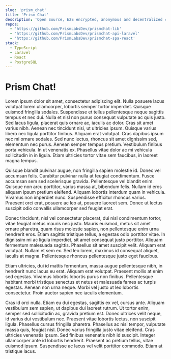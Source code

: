 ```yaml
---
slug: 'prism_chat'
title: 'Prism Chat'
description: 'Open Source, E2E encrypted, anonymous and decentralized chat service.'
repos: 
  - 'https://github.com/PrismLabsDev/prismchat-lib'
  - 'https://github.com/PrismLabsDev/prismchat-api-laravel'
  - 'https://github.com/PrismLabsDev/prismchat-spa-react'
stack:
  - TypeScript
  - Laravel
  - React
  - PostgreSQL
---
```


# Prism Chat!

Lorem ipsum dolor sit amet, consectetur adipiscing elit. Nulla posuere lacus volutpat lorem ullamcorper, lobortis semper tortor imperdiet. Quisque euismod fringilla sodales. Suspendisse et tellus pellentesque neque sagittis tempus et nec dui. Nulla et nisl non purus consequat vulputate ac quis justo. Sed lacus ligula, placerat quis ornare ac, iaculis ac dolor. Cras sit amet varius nibh. Aenean nec tincidunt nisi, ut ultricies ipsum. Quisque varius libero nec ligula porttitor finibus. Aliquam erat volutpat. Cras dapibus ipsum nec mi ornare sodales. Sed nunc lectus, rhoncus sit amet dignissim sed, elementum nec purus. Aenean semper tempus pretium. Vestibulum finibus porta vehicula. In ut venenatis ex. Phasellus vitae dolor ac mi vehicula sollicitudin in in ligula. Etiam ultricies tortor vitae sem faucibus, in laoreet magna tempus.

Quisque blandit pulvinar augue, non fringilla sapien molestie id. Donec vel accumsan felis. Curabitur pulvinar nulla at feugiat condimentum. Fusce accumsan sem sed scelerisque gravida. Pellentesque vel blandit enim. Quisque non arcu porttitor, varius massa at, bibendum felis. Nullam id eros aliquam ipsum pretium eleifend. Aliquam lobortis interdum quam in vehicula. Vivamus non imperdiet nunc. Suspendisse efficitur rhoncus varius. Praesent orci erat, posuere ac leo at, posuere laoreet sem. Donec ut lectus suscipit odio convallis ullamcorper sed feugiat erat.

Donec tincidunt, nisl vel consectetur placerat, dui nisl condimentum tortor, vitae feugiat metus mauris nec justo. Mauris euismod, metus sit amet ornare pharetra, quam risus molestie sapien, non pellentesque enim urna hendrerit eros. Etiam sagittis tristique tellus, a egestas odio porttitor vitae. In dignissim mi ac ligula imperdiet, sit amet consequat justo porttitor. Aliquam fermentum malesuada sagittis. Phasellus sit amet suscipit velit. Aliquam erat volutpat. Nullam et sem ex. Sed leo lorem, maximus id consequat aliquet, iaculis at magna. Pellentesque rhoncus pellentesque justo eget faucibus.

Etiam ultricies, dui id mattis fermentum, massa augue pellentesque nibh, in hendrerit nunc lacus eu erat. Aliquam erat volutpat. Praesent mollis at enim sed egestas. Vivamus lobortis lobortis purus non finibus. Pellentesque habitant morbi tristique senectus et netus et malesuada fames ac turpis egestas. Aenean non urna neque. Morbi vel justo ut leo lobortis consectetur. Proin auctor sapien nec iaculis elementum.

Cras id orci nulla. Etiam eu dui egestas, sagittis ex vel, cursus ante. Aliquam vestibulum sem sapien, ut dapibus dui laoreet rutrum. Ut tortor enim, semper sed sollicitudin ac, gravida pretium est. Donec ultrices velit neque, id varius dui vestibulum nec. Praesent vitae lobortis lectus, non suscipit ligula. Phasellus cursus fringilla pharetra. Phasellus ac nisi tempor, vulputate massa quis, feugiat nisl. Donec varius fringilla justo vitae eleifend. Cras ultricies venenatis ipsum. Sed finibus venenatis nibh id suscipit. Integer ullamcorper ante id lobortis hendrerit. Praesent ac pretium tellus, vitae euismod ipsum. Suspendisse ac lacus vel velit porttitor commodo. Etiam at tristique lacus.